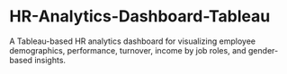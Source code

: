 # HR-Analytics-Dashboard-Tableau
A Tableau-based HR analytics dashboard for visualizing employee demographics, performance, turnover, income by job roles, and gender-based insights.
